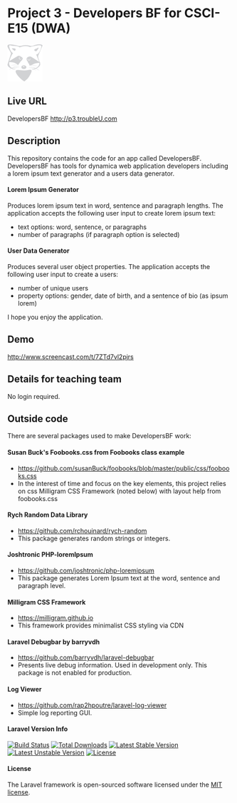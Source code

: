 # Project 3 - Developers BF for CSCI-E15 (DWA)

![TroubleU Logo](logo-redux.png)

## Live URL
DevelopersBF <http://p3.troubleU.com>


## Description
This repository contains the code for an app called DevelopersBF. DevelopersBF has tools for dynamica web application developers including a lorem ipsum text generator and a users data generator.

#### Lorem Ipsum Generator
Produces lorem ipsum text in word, sentence and paragraph lengths. The application accepts the following user input to create lorem ipsum text:

- text options: word, sentence, or paragraphs
- number of paragraphs (if paragraph option is selected)

#### User Data Generator
Produces several user object properties. The application accepts the following user input to create a users:

- number of unique users
- property options: gender, date of birth, and a sentence of bio (as ipsum lorem)

I hope you enjoy the application.

## Demo
<http://www.screencast.com/t/7ZTd7vl2pjrs>


## Details for teaching team
No login required.


## Outside code
There are several packages used to make DevelopersBF work:

#### Susan Buck's Foobooks.css from Foobooks class example
* <https://github.com/susanBuck/foobooks/blob/master/public/css/foobooks.css>
* In the interest of time and focus on the key elements, this project relies on css Milligram CSS Framework (noted below) with layout help from foobooks.css

#### Rych Random Data Library

* <https://github.com/rchouinard/rych-random>
* This package generates random strings or integers.

#### Joshtronic PHP-loremIpsum
* <https://github.com/joshtronic/php-loremipsum>
* This package generates Lorem Ipsum text at the word, sentence and paragraph level.

#### Milligram CSS Framework
* <https://milligram.github.io>
* This framework provides minimalist CSS styling via CDN

#### Laravel Debugbar by barryvdh
* <https://github.com/barryvdh/laravel-debugbar>
* Presents live debug information. Used in development only. This package is not enabled for production.

#### Log Viewer
* <https://github.com/rap2hpoutre/laravel-log-viewer>
* Simple log reporting GUI.

#### Laravel Version Info
[![Build Status](https://travis-ci.org/laravel/framework.svg)](https://travis-ci.org/laravel/framework)
[![Total Downloads](https://poser.pugx.org/laravel/framework/d/total.svg)](https://packagist.org/packages/laravel/framework)
[![Latest Stable Version](https://poser.pugx.org/laravel/framework/v/stable.svg)](https://packagist.org/packages/laravel/framework)
[![Latest Unstable Version](https://poser.pugx.org/laravel/framework/v/unstable.svg)](https://packagist.org/packages/laravel/framework)
[![License](https://poser.pugx.org/laravel/framework/license.svg)](https://packagist.org/packages/laravel/framework)

#### License
The Laravel framework is open-sourced software licensed under the [MIT license](http://opensource.org/licenses/MIT).
